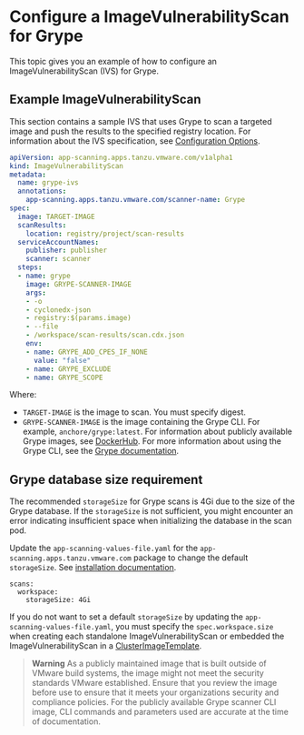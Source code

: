 # Configure a ImageVulnerabilityScan for Grype

This topic gives you an example of how to configure an ImageVulnerabilityScan (IVS) for Grype.

## <a id="example"></a> Example ImageVulnerabilityScan

This section contains a sample IVS that uses Grype to scan a targeted image and push the results to
the specified registry location. For information about the IVS specification, see
[Configuration Options](ivs-create-your-own.hbs.md#img-vuln-config-options).

```yaml
apiVersion: app-scanning.apps.tanzu.vmware.com/v1alpha1
kind: ImageVulnerabilityScan
metadata:
  name: grype-ivs
  annotations:
    app-scanning.apps.tanzu.vmware.com/scanner-name: Grype
spec:
  image: TARGET-IMAGE
  scanResults:
    location: registry/project/scan-results
  serviceAccountNames:
    publisher: publisher
    scanner: scanner
  steps:
  - name: grype
    image: GRYPE-SCANNER-IMAGE
    args:
    - -o
    - cyclonedx-json
    - registry:$(params.image)
    - --file
    - /workspace/scan-results/scan.cdx.json
    env:
    - name: GRYPE_ADD_CPES_IF_NONE
      value: "false"
    - name: GRYPE_EXCLUDE
    - name: GRYPE_SCOPE
```

Where:

- `TARGET-IMAGE` is the image to scan. You must specify digest.
- `GRYPE-SCANNER-IMAGE` is the image containing the Grype CLI. For example, `anchore/grype:latest`.
  For information about publicly available Grype images, see
  [DockerHub](https://hub.docker.com/r/anchore/grype/tags).
  For more information about using the Grype CLI, see the
  [Grype documentation](https://github.com/anchore/grype#getting-started).

## <a id="grype-db-requirement"></a> Grype database size requirement

The recommended `storageSize` for Grype scans is 4Gi due to the size of the Grype database. If the
`storageSize` is not sufficient, you might encounter an error indicating insufficient space when
initializing the database in the scan pod.

Update the `app-scanning-values-file.yaml` for the `app-scanning.apps.tanzu.vmware.com` package to
change the default `storageSize`.
See [installation documentation](./install-app-scanning.hbs.md#install-scst-app-scanning).

```console
scans:
  workspace:
    storageSize: 4Gi
```

If you do not want to set a default `storageSize` by updating the `app-scanning-values-file.yaml`,
you must specify the `spec.workspace.size` when creating each standalone ImageVulnerabilityScan or
embedded the ImageVulnerabilityScan in a
[ClusterImageTemplate](./clusterimagetemplates.hbs.md#create-clusterimagetemplate).

> **Warning** As a publicly maintained image that is built outside of VMware build systems, the
> image might not meet the security standards VMware established. Ensure that you review the image
> before use to ensure that it meets your organizations security and compliance policies. For the
> publicly available Grype scanner CLI image, CLI commands and parameters used are accurate at the
> time of documentation.